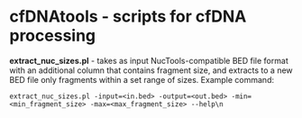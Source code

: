# cfDNAtools - scripts for cfDNA processing

**extract_nuc_sizes.pl** - takes as input NucTools-compatible BED file format with an additional column that contains fragment size, and extracts to a new BED file only fragments within a set range of sizes. Example command: 

```extract_nuc_sizes.pl -input=<in.bed> -output=<out.bed> -min=<min_fragment_size> -max=<max_fragment_size> --help\n```

